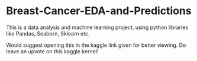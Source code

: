 # Breast-Cancer-EDA-and-Predictions
This is a data analysis and machine learning project, using python libraries like Pandas, Seaborn, Sklearn etc.

Would suggest opening this in the kaggle link given for better viewing. Do leave an upvote on this kaggle kernel!
